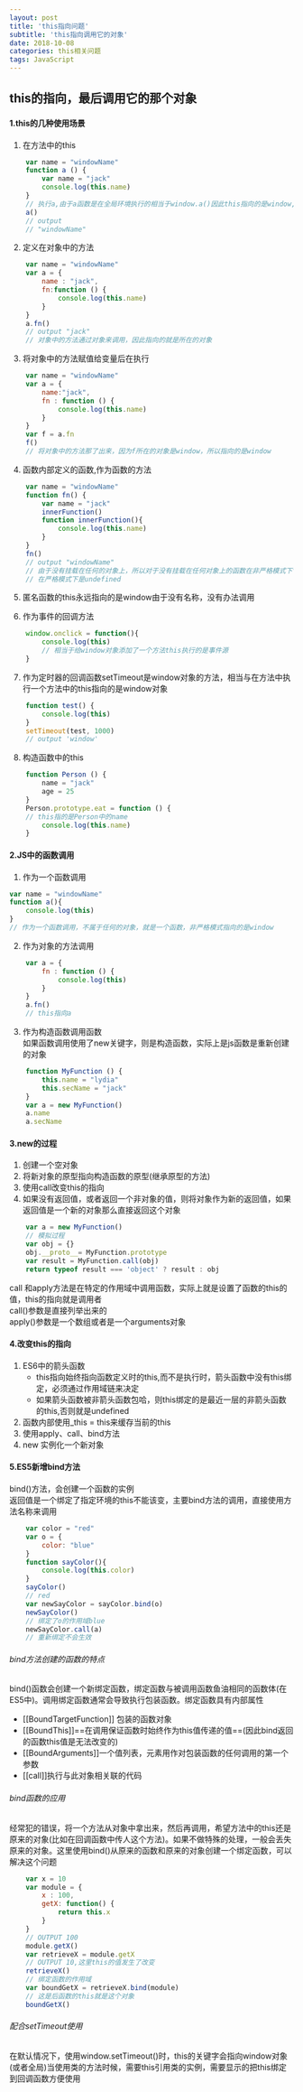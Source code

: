 ```yaml
---
layout: post
title: 'this指向问题'
subtitle: 'this指向调用它的对象'
date: 2018-10-08
categories: this相关问题
tags: JavaScript 
---
```


## this的指向，最后调用它的那个对象
#### 1.this的几种使用场景
1. 在方法中的this  

```javascript
    var name = "windowName"
    function a () {
        var name = "jack"
        console.log(this.name)
    }
    // 执行a,由于a函数是在全局环境执行的相当于window.a()因此this指向的是window,,严格模式下是undefined
    a()
    // output 
    // "windowName"
```

2. 定义在对象中的方法

```javascript
    var name = "windowName"
    var a = {
        name : "jack",
        fn:function () {
            console.log(this.name)
        }
    }
    a.fn()
    // output "jack"
    // 对象中的方法通过对象来调用，因此指向的就是所在的对象
```

3. 将对象中的方法赋值给变量后在执行

```javascript
    var name = "windowName"
    var a = {
        name:"jack",
        fn : function () {
            console.log(this.name)
        }
    }
    var f = a.fn
    f()
    // 将对象中的方法那了出来，因为f所在的对象是window，所以指向的是window
```

4. 函数内部定义的函数,作为函数的方法

```javascript
    var name = "windowName"
    function fn() {
        var name = "jack"
        innerFunction()
        function innerFunction(){
            console.log(this.name)
        }
    }
    fn()
    // output "windowName"
    // 由于没有挂载在任何的对象上，所以对于没有挂载在任何对象上的函数在非严格模式下this指向的是window
    // 在严格模式下是undefined
```

5. 匿名函数的this永远指向的是window由于没有名称，没有办法调用  

6. 作为事件的回调方法
```javascript
    window.onclick = function(){
        console.log(this)
        // 相当于给window对象添加了一个方法this执行的是事件源
    }
```
7. 作为定时器的回调函数setTimeout是window对象的方法，相当与在方法中执行一个方法中的this指向的是window对象

```javascript
    function test() {
        console.log(this)
    }
    setTimeout(test, 1000)
    // output 'window'
```

8. 构造函数中的this

```javascript
    function Person () {
        name = "jack"
        age = 25
    }
    Person.prototype.eat = function () {
    // this指的是Person中的name
        console.log(this.name)
    }
```

#### 2.JS中的函数调用
1. 作为一个函数调用

```javascript
var name = "windowName"
function a(){
    console.log(this)
}
// 作为一个函数调用，不属于任何的对象，就是一个函数，非严格模式指向的是window
```

2. 作为对象的方法调用

```javascript
    var a = {
        fn : function () {
            console.log(this)
        }
    }
    a.fn()
    // this指向a
```

3. 作为构造函数调用函数  
如果函数调用使用了new关键字，则是构造函数，实际上是js函数是重新创建的对象

```javascript
    function MyFunction () {
        this.name = "lydia"
        this.secName = "jack"
    }
    var a = new MyFunction()
    a.name
    a.secName
```

#### 3.new的过程
1. 创建一个空对象
2. 将新对象的原型指向构造函数的原型(继承原型的方法)
3. 使用call改变this的指向
4. 如果没有返回值，或者返回一个非对象的值，则将对象作为新的返回值，如果返回值是一个新的对象那么直接返回这个对象

```javascript
    var a = new MyFunction()
    // 模拟过程
    var obj = {}
    obj.__proto__= MyFunction.prototype
    var result = MyFunction.call(obj)
    return typeof result === 'object' ? result : obj
```
call 和apply方法是在特定的作用域中调用函数，实际上就是设置了函数的this的值，this的指向就是调用者  
call()参数是直接列举出来的  
apply()参数是一个数组或者是一个arguments对象


#### 4.改变this的指向
1. ES6中的箭头函数
    - this指向始终指向函数定义时的this,而不是执行时，箭头函数中没有this绑定，必须通过作用域链来决定
    - 如果箭头函数被非箭头函数包哈，则this绑定的是最近一层的非箭头函数的this,否则就是undefined
2. 函数内部使用_this = this来缓存当前的this
3. 使用apply、call、bind方法
4. new 实例化一个新对象
 
#### 5.ES5新增bind方法
bind()方法，会创建一个函数的实例  
返回值是一个绑定了指定环境的this不能该变，主要bind方法的调用，直接使用方法名称来调用

```javascript
    var color = "red"
    var o = {
        color: "blue"
    }
    function sayColor(){
        console.log(this.color)
    }
    sayColor()
    // red
    var newSayColor = sayColor.bind(o)
    newSayColor()
    // 绑定了o的作用域blue
    newSayColor.call(a)
    // 重新绑定不会生效
```
###### bind方法创建的函数的特点
bind()函数会创建一个新绑定函数，绑定函数与被调用函数鱼油相同的函数体(在ES5中)。调用绑定函数通常会导致执行包装函数。绑定函数具有内部属性  
- [[BoundTargetFunction]] 包装的函数对象
- [[BoundThis]]==在调用保证函数时始终作为this值传递的值==(因此bind返回的函数this值是无法改变的)
- [[BoundArguments]]一个值列表，元素用作对包装函数的任何调用的第一个参数
- [[call]]执行与此对象相关联的代码
###### bind函数的应用
经常犯的错误，将一个方法从对象中拿出来，然后再调用，希望方法中的this还是原来的对象(比如在回调函数中传人这个方法)。如果不做特殊的处理，一般会丢失原来的对象。这里使用bind()从原来的函数和原来的对象创建一个绑定函数，可以解决这个问题

```javascript
    var x = 10
    var module = {
        x : 100,
        getX: function() {
            return this.x
        }
    }
    // OUTPUT 100
    module.getX()
    var retrieveX = module.getX
    // OUTPUT 10,这里this的值发生了改变
    retrieveX()
    // 绑定函数的作用域
    var boundGetX = retrieveX.bind(module)
    // 这是后函数的this就是这个对象
    boundGetX()
```
###### 配合setTimeout使用
在默认情况下，使用window.setTimeout()时，this的关键字会指向window对象(或者全局)当使用类的方法时候，需要this引用类的实例，需要显示的把this绑定到回调函数方便使用




